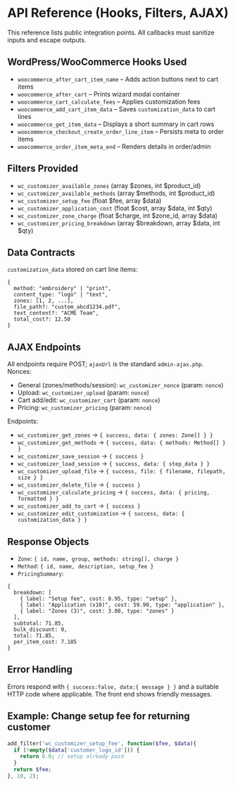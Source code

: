 # API Reference (Hooks, Filters, AJAX)

This reference lists public integration points. All callbacks must sanitize inputs and escape outputs.

## WordPress/WooCommerce Hooks Used
- `woocommerce_after_cart_item_name` – Adds action buttons next to cart items
- `woocommerce_after_cart` – Prints wizard modal container
- `woocommerce_cart_calculate_fees` – Applies customization fees
- `woocommerce_add_cart_item_data` – Saves `customization_data` to cart lines
- `woocommerce_get_item_data` – Displays a short summary in cart rows
- `woocommerce_checkout_create_order_line_item` – Persists meta to order items
- `woocommerce_order_item_meta_end` – Renders details in order/admin

## Filters Provided
- `wc_customizer_available_zones` (array $zones, int $product_id)
- `wc_customizer_available_methods` (array $methods, int $product_id)
- `wc_customizer_setup_fee` (float $fee, array $data)
- `wc_customizer_application_cost` (float $cost, array $data, int $qty)
- `wc_customizer_zone_charge` (float $charge, int $zone_id, array $data)
- `wc_customizer_pricing_breakdown` (array $breakdown, array $data, int $qty)

## Data Contracts
`customization_data` stored on cart line items:
```
{
  method: "embroidery" | "print",
  content_type: "logo" | "text",
  zones: [1, 2, ...],
  file_path?: "custom_abcd1234.pdf",
  text_content?: "ACME Team",
  total_cost?: 12.50
}
```

## AJAX Endpoints
All endpoints require POST; `ajaxUrl` is the standard `admin-ajax.php`. Nonces:
- General (zones/methods/session): `wc_customizer_nonce` (param: `nonce`)
- Upload: `wc_customizer_upload` (param: `nonce`)
- Cart add/edit: `wc_customizer_cart` (param: `nonce`)
- Pricing: `wc_customizer_pricing` (param: `nonce`)

Endpoints:
- `wc_customizer_get_zones` → `{ success, data: { zones: Zone[] } }`
- `wc_customizer_get_methods` → `{ success, data: { methods: Method[] } }`
- `wc_customizer_save_session` → `{ success }`
- `wc_customizer_load_session` → `{ success, data: { step_data } }`
- `wc_customizer_upload_file` → `{ success, file: { filename, filepath, size } }`
- `wc_customizer_delete_file` → `{ success }`
- `wc_customizer_calculate_pricing` → `{ success, data: { pricing, formatted } }`
- `wc_customizer_add_to_cart` → `{ success }`
- `wc_customizer_edit_customization` → `{ success, data: { customization_data } }`

## Response Objects
- `Zone`: `{ id, name, group, methods: string[], charge }`
- `Method`: `{ id, name, description, setup_fee }`
- `PricingSummary`:
```
{
  breakdown: [
    { label: "Setup fee", cost: 8.95, type: "setup" },
    { label: "Application (x10)", cost: 59.90, type: "application" },
    { label: "Zones (3)", cost: 3.00, type: "zones" }
  ],
  subtotal: 71.85,
  bulk_discount: 0,
  total: 71.85,
  per_item_cost: 7.185
}
```

## Error Handling
Errors respond with `{ success:false, data:{ message } }` and a suitable HTTP code where applicable. The front end shows friendly messages.

## Example: Change setup fee for returning customer
```php
add_filter('wc_customizer_setup_fee', function($fee, $data){
  if (!empty($data['customer_logo_id'])) {
    return 0.0; // setup already paid
  }
  return $fee;
}, 10, 2);
```

